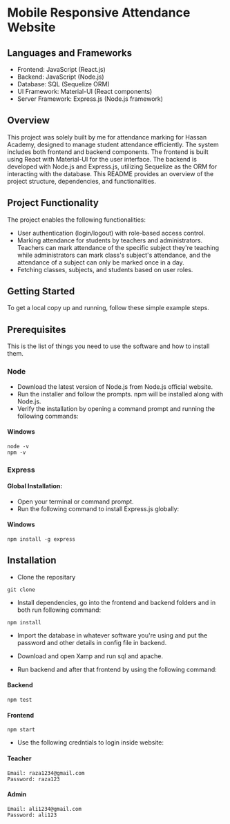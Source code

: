 # Mobile Responsive Attendance Website
## Languages and Frameworks
- Frontend: JavaScript (React.js)
- Backend: JavaScript (Node.js)
- Database: SQL (Sequelize ORM)
- UI Framework: Material-UI (React components)
- Server Framework: Express.js (Node.js framework)

## Overview
This project was solely built by me for attendance marking for Hassan Academy, designed to manage student attendance efficiently. The system includes both frontend and backend components. The frontend is built using React with Material-UI for the user interface. The backend is developed with Node.js and Express.js, utilizing Sequelize as the ORM for interacting with the database. This README provides an overview of the project structure, dependencies, and functionalities.

## Project Functionality
The project enables the following functionalities:

- User authentication (login/logout) with role-based access control.
- Marking attendance for students by teachers and administrators. Teachers can mark attendance of the specific subject they're teaching while administrators can mark class's subject's attendance, and the attendance of a subject can only be marked once in a day.
- Fetching classes, subjects, and students based on user roles.

## Getting Started
To get a local copy up and running, follow these simple example steps.

## Prerequisites
This is the list of things you need to use the software and how to install them.

### Node
- Download the latest version of Node.js from Node.js official website.
- Run the installer and follow the prompts. npm will be installed along with Node.js.
- Verify the installation by opening a command prompt and running the following commands:
#### Windows
```
node -v
npm -v
```
### Express
#### Global Installation:
- Open your terminal or command prompt.
- Run the following command to install Express.js globally:
#### Windows
```
npm install -g express
```
## Installation
- Clone the repositary
```
git clone 
``` 
- Install dependencies, go into the frontend and backend folders and in both run following command:
```
npm install
```
- Import the database in whatever software you're using and put the password and other details in config file in backend.

- Download and open Xamp and run sql and apache.

- Run backend and after that frontend by using the following command:
#### Backend
```
npm test
```
#### Frontend
```
npm start
```
- Use the following credntials to login inside website:
#### Teacher
```
Email: raza1234@gmail.com
Password: raza123
```
#### Admin
```
Email: ali1234@gmail.com
Password: ali123
```
